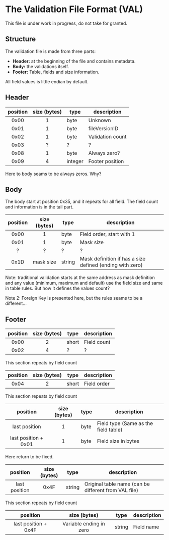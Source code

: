 # The Validation File Format (VAL)

This file is under work in progress, do not take for granted.

## Structure

The validation file is made from three parts:

- **Header:** at the beginning of the file and contains metadata.
- **Body:** the validations itself.
- **Footer:** Table, fields and size information.

All field values is little endian by default.

## Header

| position | size (bytes) | type    | description      |
|:--------:|:------------:|---------|------------------|
|   0x00   |      1       | byte    | Unknown          |
|   0x01   |      1       | byte    | fileVersionID    |
|   0x02   |      1       | byte    | Validation count |
|   0x03   |      ?       | ?       | ?                |
|   0x08   |      1       | byte    | Always zero?     |
|   0x09   |      4       | integer | Footer position  | 

Here to body seams to be always zeros. Why?

## Body

The body start at position 0x35, and it repeats for all field. The field count and information is in the tail part.

| position | size (bytes) | type   | description                                              |
|:--------:|:------------:|--------|----------------------------------------------------------|
|   0x00   |      1       | byte   | Field order, start with 1                                |
|   0x01   |      1       | byte   | Mask size                                                | 
|    ?     |      ?       | ?      | ?                                                        |
|   0x1D   |  mask size   | string | Mask definition if has a size defined (ending with zero) |

Note: traditional validation starts at the same address as mask definition and any value (minimum, maximum and default)
use the field size and same in table rules. But how it defines the values count?

Note 2: Foreign Key is presented here, but the rules seams to be a different...

## Footer

| position | size (bytes) | type  | description |
|:--------:|:------------:|-------|-------------|
|   0x00   |      2       | short | Field count |
|   0x02   |      4       | ?     | ?           | 

This section repeats by field count

| position | size (bytes) | type  | description |
|:--------:|:------------:|-------|-------------|
|   0x04   |      2       | short | Field order |

This section repeats by field count

|       position       | size (bytes) | type | description                          |
|:--------------------:|:------------:|------|--------------------------------------|
|    last position     |      1       | byte | Field type (Same as the field table) |
| last position + 0x01 |      1       | byte | Field size in bytes                  |

Here return to be fixed.

|   position    | size (bytes) | type   | description                                          |
|:-------------:|:------------:|--------|------------------------------------------------------|
| last position |     0x4F     | string | Original table name (can be different from VAL file) |

This section repeats by field count

|       position       |      size (bytes)       | type   | description |
|:--------------------:|:-----------------------:|--------|-------------|
| last position + 0x4F | Variable ending in zero | string | Field name  |
